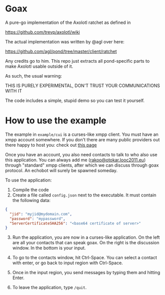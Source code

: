 # Goax

A pure-go implementation of the Axolotl ratchet as defined in

  https://github.com/trevp/axolotl/wiki

The actual implementation was written by @agl over here:

  https://github.com/agl/pond/tree/master/client/ratchet

Any credits go to him. This repo just extracts all pond-specific parts
to make Axolotl usable outside of it.

As such, the usual warning:

THIS IS PURELY EXPERIMENTAL, DON'T TRUST YOUR COMMUNICATIONS WITH IT

The code includes a simple, stupid demo so you can test it yourself.

# How to use the example

The example in `example/cui` is a curses-like xmpp client. You must have
an xmpp account somewhere. If you don't there are many public providers
out there happy to host you: check out [this page](https://xmpp.net/directory.php)

Once you have an account, you also need contacts to talk to who also use
this application. You can always add me (rakoo@otokar.looc2011.eu)
  through "standard" xmpp clients, after which we can discuss through
  goax protocol. An echobot will surely be spawned someday.


To use the application:

1. Compile the code
2. Create a file called `config.json` next to the executable. It must
   contain the following data:

  ```json
  {
    "jid": "myjid@mydomain.com",
    "password": "mypassword",
    "ServerCertificateSHA256": "<base64 certificate of server>"
  }
  ```

3. Run the application, you are now in a curses-like application. On the
   left are all your contacts that can speak goax. On the right is the
   discussion window. In the bottom is your input.

4. To go to the contacts window, hit Ctrl-Space. You can select a
   contact with enter, or go back to input region with Ctrl-Space.

5. Once in the input region, you send messages by typing them and
   hitting Enter.

6. To leave the application, type `/quit`.
